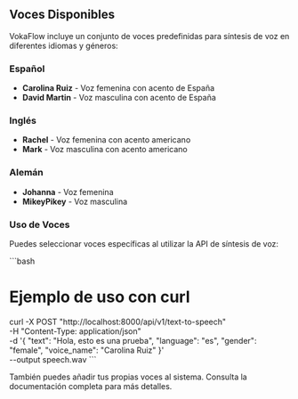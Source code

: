 ## Voces Disponibles

VokaFlow incluye un conjunto de voces predefinidas para síntesis de voz en diferentes idiomas y géneros:

### Español
- **Carolina Ruiz** - Voz femenina con acento de España
- **David Martin** - Voz masculina con acento de España

### Inglés
- **Rachel** - Voz femenina con acento americano
- **Mark** - Voz masculina con acento americano

### Alemán
- **Johanna** - Voz femenina
- **MikeyPikey** - Voz masculina

### Uso de Voces

Puedes seleccionar voces específicas al utilizar la API de síntesis de voz:

\`\`\`bash
# Ejemplo de uso con curl
curl -X POST "http://localhost:8000/api/v1/text-to-speech" \
  -H "Content-Type: application/json" \
  -d '{
    "text": "Hola, esto es una prueba",
    "language": "es",
    "gender": "female",
    "voice_name": "Carolina Ruiz"
  }' \
  --output speech.wav
\`\`\`

También puedes añadir tus propias voces al sistema. Consulta la documentación completa para más detalles.
